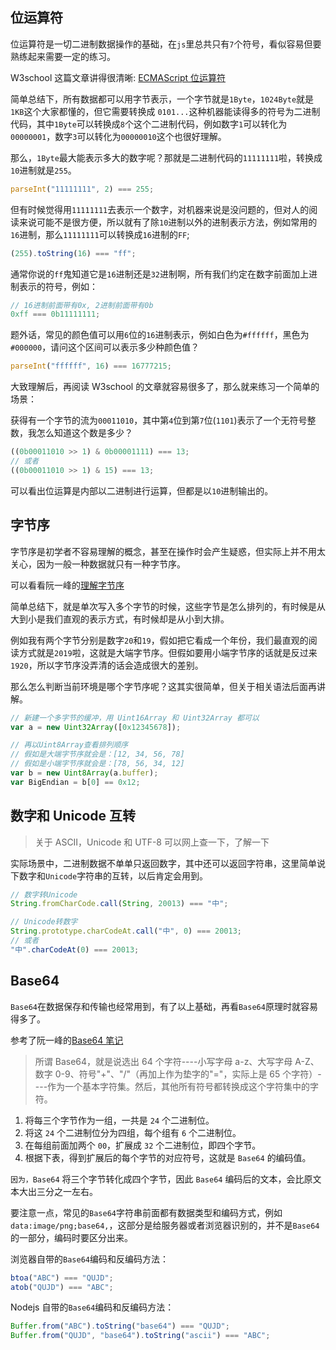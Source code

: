 ## 位运算符

位运算符是一切二进制数据操作的基础，在`js`里总共只有`7`个符号，看似容易但要熟练起来需要一定的练习。

W3school 这篇文章讲得很清晰: [ECMAScript 位运算符](https://www.w3school.com.cn/js/pro_js_operators_bitwise.asp)

简单总结下，所有数据都可以用字节表示，一个字节就是`1Byte`，`1024Byte`就是`1KB`这个大家都懂的，但它需要转换成 `0101...`这种机器能读得多的符号为二进制代码，其中`1Byte`可以转换成`8`个这个二进制代码，例如数字`1`可以转化为 `00000001`，数字`3`可以转化为`00000010`这个也很好理解。

那么，`1Byte`最大能表示多大的数字呢？那就是二进制代码的`11111111`啦，转换成`10`进制就是`255`。

```js
parseInt("11111111", 2) === 255;
```

但有时候觉得用`11111111`去表示一个数字，对机器来说是没问题的，但对人的阅读来说可能不是很方便，所以就有了除`10`进制以外的进制表示方法，例如常用的`16`进制，那么`11111111`可以转换成`16`进制的`FF`;

```js
(255).toString(16) === "ff";
```

通常你说的`ff`鬼知道它是`16`进制还是`32`进制啊，所有我们约定在数字前面加上进制表示的符号，例如：

```js
// 16进制前面带有0x, 2进制前面带有0b
0xff === 0b11111111;
```

题外话，常见的颜色值可以用`6`位的`16`进制表示，例如白色为`#ffffff`，黑色为`#000000`，请问这个区间可以表示多少种颜色值？

```js
parseInt("ffffff", 16) === 16777215;
```

大致理解后，再阅读 W3school 的文章就容易很多了，那么就来练习一个简单的场景：

获得有一个字节的流为`00011010`，其中第`4`位到第`7`位(`1101`)表示了一个无符号整数，我怎么知道这个数是多少？

```js
((0b00011010 >> 1) & 0b00001111) === 13;
// 或者
((0b00011010 >> 1) & 15) === 13;
```

可以看出位运算是内部以二进制进行运算，但都是以`10`进制输出的。

## 字节序

字节序是初学者不容易理解的概念，甚至在操作时会产生疑惑，但实际上并不用太关心，因为一般一种数据就只有一种字节序。

可以看看阮一峰的[理解字节序](http://www.ruanyifeng.com/blog/2016/11/byte-order.html)

简单总结下，就是单次写入多个字节的时候，这些字节是怎么排列的，有时候是从大到小是我们直观的表示方式，有时候却是从小到大排。

例如我有两个字节分别是数字`20`和`19`，假如把它看成一个年份，我们最直观的阅读方式就是`2019`啦，这就是大端字节序。但假如要用小端字节序的话就是反过来`1920`，所以字节序没弄清的话会造成很大的差别。

那么怎么判断当前环境是哪个字节序呢？这其实很简单，但关于相关语法后面再讲解。

```js
// 新建一个多字节的缓冲，用 Uint16Array 和 Uint32Array 都可以
var a = new Uint32Array([0x12345678]);

// 再以Uint8Array查看排列顺序
// 假如是大端字节序就会是：[12, 34, 56, 78]
// 假如是小端字节序就会是：[78, 56, 34, 12]
var b = new Uint8Array(a.buffer);
var BigEndian = b[0] == 0x12;
```

## 数字和 Unicode 互转

> 关于 ASCII，Unicode 和 UTF-8 可以网上查一下，了解一下

实际场景中，二进制数据不单单只返回数字，其中还可以返回字符串，这里简单说下数字和`Unicode`字符串的互转，以后肯定会用到。

```js
// 数字转Unicode
String.fromCharCode.call(String, 20013) === "中";

// Unicode转数字
String.prototype.charCodeAt.call("中", 0) === 20013;
// 或者
"中".charCodeAt(0) === 20013;
```

## Base64

`Base64`在数据保存和传输也经常用到，有了以上基础，再看`Base64`原理时就容易得多了。

参考了阮一峰的[Base64 笔记](http://www.ruanyifeng.com/blog/2008/06/base64.html)

> 所谓 Base64，就是说选出 64 个字符----小写字母 a-z、大写字母 A-Z、数字 0-9、符号"+"、"/"（再加上作为垫字的"="，实际上是 65 个字符）----作为一个基本字符集。然后，其他所有符号都转换成这个字符集中的字符。

1. 将每三个字节作为一组，一共是 `24` 个二进制位。
2. 将这 `24` 个二进制位分为四组，每个组有 `6` 个二进制位。
3. 在每组前面加两个 `00`，扩展成 `32` 个二进制位，即四个字节。
4. 根据下表，得到扩展后的每个字节的对应符号，这就是 `Base64` 的编码值。

`因为，Base64` 将三个字节转化成四个字节，因此 `Base64` 编码后的文本，会比原文本大出三分之一左右。

要注意一点，常见的`Base64`字符串前面都有数据类型和编码方式，例如`data:image/png;base64,`，这部分是给服务器或者浏览器识别的，并不是`Base64`的一部分，编码时要区分出来。

浏览器自带的`Base64`编码和反编码方法：

```js
btoa("ABC") === "QUJD";
atob("QUJD") === "ABC";
```

Nodejs 自带的`Base64`编码和反编码方法：

```js
Buffer.from("ABC").toString("base64") === "QUJD";
Buffer.from("QUJD", "base64").toString("ascii") === "ABC";
```
